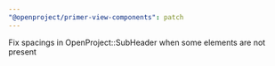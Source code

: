 ```yaml
---
"@openproject/primer-view-components": patch
---
```


Fix spacings in OpenProject::SubHeader when some elements are not present
